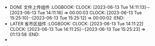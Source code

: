- DONE 文件上传组件
  :LOGBOOK:
  CLOCK: [2023-06-13 Tue 14:11:13]--[2023-06-13 Tue 14:11:16] =>  00:00:03
  CLOCK: [2023-06-13 Tue 15:25:10]--[2023-06-13 Tue 15:25:12] =>  00:00:02
  :END:
- LATER 省市区组件
  :LOGBOOK:
  CLOCK: [2023-06-13 Tue 14:11:22]
  CLOCK: [2023-06-13 Tue 14:11:25]--[2023-06-13 Tue 15:25:23] =>  01:13:58
  :END:
-